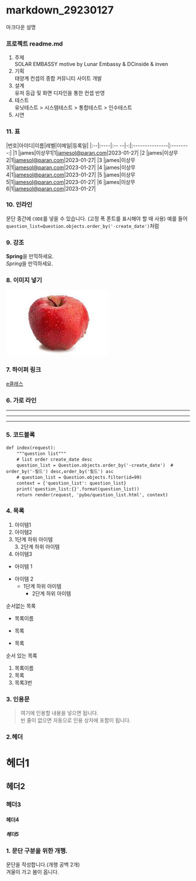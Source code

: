 # markdown_29230127
마크다운 설명

### 프로젝트 readme.md
1. 주제  
  SOLAR EMBASSY
  motive by Lunar Embassy & DCinside & inven
2. 기획  
  태양계 컨셉의 종합 커뮤니티 사이트 개발  
3. 설계  
  유저 등급 및 화면 디자인을 통한 컨셉 반영  
4. 테스트  
  유닛테스트 > 시스템테스트 > 통합테스트 > 인수테스트  
5. 시연  
  
### 11. 표
|번호|아이디|이름|레벨|이메일|등록일|
|:--|:----|:-- --|-:|:---------------|:--------:|
|1  |james|이상무1|1|jamesol@paran.com|2023-01-27|
|2  |james|이상무2|1|jamesol@paran.com|2023-01-27|
|3  |james|이상무3|1|jamesol@paran.com|2023-01-27|
|4  |james|이상무4|1|jamesol@paran.com|2023-01-27|
|5  |james|이상무5|1|jamesol@paran.com|2023-01-27|
|6  |james|이상무6|1|jamesol@paran.com|2023-01-27|

### 10. 인라인
문단 중간에 `CODE`를 넣을 수 있습니다.  (고정 폭 폰트를 표시해야 할 때 사용)
예를 들어 `question_list=Question.objects.order_by('-create_date')`처럼


### 9. 강조
**Spring**을 만끽하세요.  
*Spring*을 만끽하세요.

### 8. 이미지 넣기
![사과](doc/사과.jpg "사과")


### 7. 하이퍼 링크
[e클래스](http://cafe.daum.net/pcwk "e클래스의 cafe입니다.")


### 6. 가로 라인
---
***
------

### 5. 코드블록
```
def index(request):
    """question list"""
    # list order create_date desc
    question_list = Question.objects.order_by('-create_date')  # order_by('-필드') desc,order_by('필드') asc
    # question_list = Question.objects.filter(id=99)
    context = {'question_list': question_list}
    print('question_list:{}'.format(question_list))
    return render(request, 'pybo/question_list.html', context)
```


### 4. 목록
1. 아이템1
2. 아이템2  
  9. 1단계 하위 아이템  
    3. 2단계 하위 아이템
9. 아이템3

- 아이템 1  
+ 아이템 2  
  - 1단계 하위 아이템  
    * 2단계 하위 아이템  

순서없는 목록  
* 목록이름
- 목록
+ 목록

순서 있는 목록
1. 목록이름
2. 목록
3. 목록3번

### 3. 인용문
> 여기에 인용할 내용을 넣으면 됩니다.  
> 빈 줄이 없으면 자동으로 인용 상자에 포함이 됩니다.

### 2.헤더
# 헤더1
## 헤더2
### 헤더3
#### 헤더4
##### 헤더5

### 1. 문단 구분을 위한 개행.
문단을 작성합니다.(개행 공백 2개)  
겨울이 가고 봄이 옵니다.
